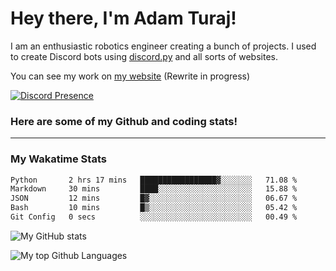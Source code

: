 # Hey there, I'm Adam Turaj!

I am an enthusiastic robotics engineer creating a bunch of projects. I used to create Discord bots using [discord.py](https://github.com/Rapptz/discord.py) and all sorts of websites.

You can see my work on [my website](https://adamturaj.com) (Rewrite in progress)

[![Discord Presence](https://lanyard.cnrad.dev/api/374147012599218176)](https://discord.com/users/374147012599218176)

### Here are some of my Github and coding stats!

---
### My Wakatime Stats
<!--START_SECTION:waka-->

```txt
Python       2 hrs 17 mins   █████████████████▓░░░░░░░   71.08 %
Markdown     30 mins         ████░░░░░░░░░░░░░░░░░░░░░   15.88 %
JSON         12 mins         █▓░░░░░░░░░░░░░░░░░░░░░░░   06.67 %
Bash         10 mins         █▒░░░░░░░░░░░░░░░░░░░░░░░   05.42 %
Git Config   0 secs          ░░░░░░░░░░░░░░░░░░░░░░░░░   00.49 %
```

<!--END_SECTION:waka-->

![My GitHub stats](https://github-readme-stats.vercel.app/api?username=AdamTuraj&count_private=true&theme=dark)

![My top Github Languages](https://github-readme-stats.vercel.app/api/top-langs/?username=AdamTuraj&layout=compact&count_private=true&theme=dark)

